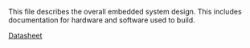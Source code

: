 This file describes the overall embedded system design. This includes documentation for hardware and software used to build.

[Datasheet](https://www.st.com/resource/en/datasheet/stm32f446re.pdf)
